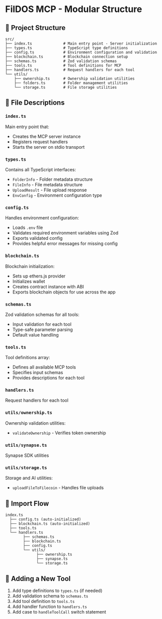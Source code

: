 # FilDOS MCP - Modular Structure

## 📁 Project Structure

```
src/
├── index.ts              # Main entry point - Server initialization
├── types.ts              # TypeScript type definitions
├── config.ts             # Environment configuration and validation
├── blockchain.ts         # Blockchain connection setup
├── schemas.ts            # Zod validation schemas
├── tools.ts              # Tool definitions for MCP
├── handlers.ts           # Request handlers for each tool
└── utils/
    ├── ownership.ts      # Ownership validation utilities
    ├── folders.ts        # Folder management utilities
    └── storage.ts        # File storage utilities
```

## 📄 File Descriptions

### `index.ts`
Main entry point that:
- Creates the MCP server instance
- Registers request handlers
- Starts the server on stdio transport

### `types.ts`
Contains all TypeScript interfaces:
- `FolderInfo` - Folder metadata structure
- `FileInfo` - File metadata structure
- `UploadResult` - File upload response
- `EnvConfig` - Environment configuration type

### `config.ts`
Handles environment configuration:
- Loads `.env` file
- Validates required environment variables using Zod
- Exports validated config
- Provides helpful error messages for missing config

### `blockchain.ts`
Blockchain initialization:
- Sets up ethers.js provider
- Initializes wallet
- Creates contract instance with ABI
- Exports blockchain objects for use across the app

### `schemas.ts`
Zod validation schemas for all tools:
- Input validation for each tool
- Type-safe parameter parsing
- Default value handling

### `tools.ts`
Tool definitions array:
- Defines all available MCP tools
- Specifies input schemas
- Provides descriptions for each tool

### `handlers.ts`
Request handlers for each tool

### `utils/ownership.ts`
Ownership validation utilities:
- `validateOwnership` - Verifies token ownership

### `utils/synapse.ts`
Synapse SDK utilities

### `utils/storage.ts`
Storage and AI utilities:
- `uploadFileToFilecoin` - Handles file uploads

## 🔄 Import Flow

```
index.ts
  ├── config.ts (auto-initialized)
  ├── blockchain.ts (auto-initialized)
  ├── tools.ts
  └── handlers.ts
        ├── schemas.ts
        ├── blockchain.ts
        ├── config.ts
        └── utils/
              ├── ownership.ts
              ├── synapse.ts
              └── storage.ts
```


## 🔧 Adding a New Tool

1. Add type definitions to `types.ts` (if needed)
2. Add validation schema to `schemas.ts`
3. Add tool definition to `tools.ts`
4. Add handler function to `handlers.ts`
5. Add case to `handleToolCall` switch statement
